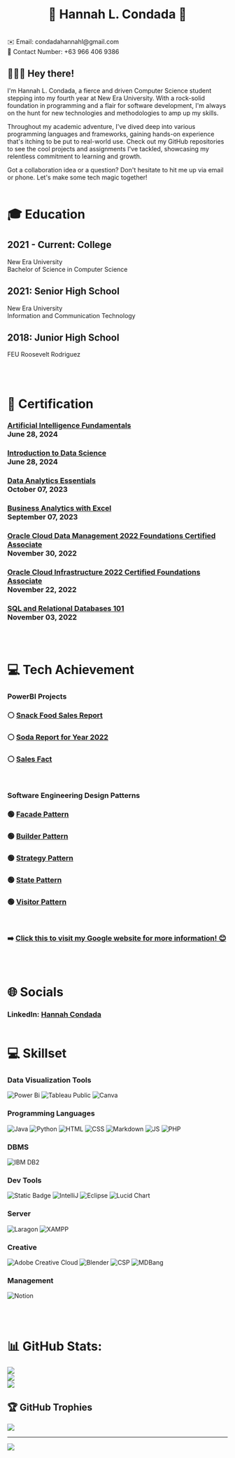 <h1 align = "center"> 💫 Hannah L. Condada 💫 </h1>
<br>
✉️ Email: condadahannahl@gmail.com<br>
📱 Contact Number: +63 966 406 9386<br>

## 🙋🏽‍♀️ Hey there! <br>
I'm Hannah L. Condada, a fierce and driven Computer Science student stepping into my fourth year at New Era University.
With a rock-solid foundation in programming and a flair for software development, I'm always on the hunt for new technologies and methodologies to amp up my skills.<br>

Throughout my academic adventure, I've dived deep into various programming languages and frameworks, gaining hands-on experience that's itching to be put to real-world use.
Check out my GitHub repositories to see the cool projects and assignments I've tackled, showcasing my relentless commitment to learning and growth.<br>

Got a collaboration idea or a question? Don't hesitate to hit me up via email or phone. Let's make some tech magic together!<br><br>

# 🎓 Education
## 2021 - Current: College
New Era University<br>
Bachelor of Science in Computer Science<br>
## 2021: Senior High School
New Era University<br>
Information and Communication Technology<br>
## 2018: Junior High School
FEU Roosevelt Rodriguez<br>

<br><br>

# 📜 Certification

<h3 align=""><a href ="https://www.credly.com/badges/11937909-7799-4815-9e3c-99c45822d3bc">Artificial Intelligence Fundamentals</a><br>June 28, 2024</h3>

<h3 align=""><a href ="https://www.credly.com/badges/11937909-7799-4815-9e3c-99c45822d3bc">Introduction to Data Science</a><br>June 28, 2024</h3>

<h3 align=""><a href ="https://www.credly.com/badges/11937909-7799-4815-9e3c-99c45822d3bc">Data Analytics Essentials</a><br>October 07, 2023</h3>

<h3 align=""><a href ="https://www.simplilearn.com/skillup-certificate-landing?token=eyJjb3Vyc2VfaWQiOiI2NjQiLCJjZXJ0aWZpY2F0ZV91cmwiOiJodHRwczpcL1wvY2VydGlmaWNhdGVzLnNpbXBsaWNkbi5uZXRcL3NoYXJlXC90aHVtYl80NDk5MTAyXzE2OTQwOTQ4MDEucG5nIiwidXNlcm5hbWUiOiJIYW5uYWggTC4gQ29uZGFkYSJ9&utm_source=shared-certificate&utm_medium=lms&utm_campaign=shared-certificate-promotion&referrer=https%3A%2F%2Flms.simplilearn.com%2Fcourses%2F2738%2FBusiness-Analytics-with-Excel%2Fcertificate%2Fdownload-skillup&%24web_only=true&_branch_match_id=1228332817757569017&_branch_referrer=H4sIAAAAAAAAA8soKSkottLXL87MLcjJ1EssKNDLyczL1k%2FVzzIuq0g2LQlPckkCAKJwF%2F4lAAAA">Business Analytics with Excel</a><br>September 07, 2023</h3>

<h3 align=""><a href ="https://catalog-education.oracle.com/pls/certview/sharebadge?id=6910FE01F34A2373BD3EC574722DBBF6428C364A543828653AAAA6C2E106BE7C">Oracle Cloud Data Management 2022 Foundations Certified Associate</a><br>November 30, 2022</h3>

<h3 align=""><a href ="https://catalog-education.oracle.com/pls/certview/sharebadge?id=886D7EE48D3F57B44726CF3E5840BA7DBA0966D9778E4C6E35B0579CD0C1F3C5">Oracle Cloud Infrastructure 2022 Certified Foundations Associate</a><br>November 22, 2022</h3>

<h3 align=""><a href ="https://courses.cognitiveclass.ai/certificates/c9384ce017094b8589171b649386dadb">SQL and Relational Databases 101</a><br>November 03, 2022</h3>

<br><br>

# 💻 Tech Achievement
### PowerBI Projects
### ⚪ [Snack Food Sales Report](https://app.powerbi.com/view?r=eyJrIjoiNTI5MzI4NWUtNWJhNi00Mjc5LTlhOTYtZDFiZWNlODQwMGE3IiwidCI6IjMyYmFmZWQ1LTIyNjgtNDAzNS05YzA3LTI3OWFkOTAwYTRiYSIsImMiOjEwfQ%3D%3D)
### ⚪ [Soda Report for Year 2022](https://app.powerbi.com/view?r=eyJrIjoiNWYxOTc4NGUtZDQzMS00OTkyLTlkZDUtNGRjMWY3YzZlNGFmIiwidCI6IjMyYmFmZWQ1LTIyNjgtNDAzNS05YzA3LTI3OWFkOTAwYTRiYSIsImMiOjEwfQ%3D%3D)
### ⚪ [Sales Fact](https://app.powerbi.com/view?r=eyJrIjoiNTY0Y2RlZmQtNTA0My00YWM0LWIwZmEtZmVmNDA2ZThjYzIwIiwidCI6IjMyYmFmZWQ1LTIyNjgtNDAzNS05YzA3LTI3OWFkOTAwYTRiYSIsImMiOjEwfQ%3D%3D)

<br>

### Software Engineering Design Patterns
### 🟢 [Facade Pattern](https://github.com/HannahCondada/Facade-Pattern.git)
### 🟢 [Builder Pattern](https://github.com/HannahCondada/Builder-Pattern.git)
### 🟢 [Strategy Pattern](https://github.com/HannahCondada/Strategy-Pattern.git)
### 🟢 [State Pattern](https://github.com/HannahCondada/State-Pattern.git)
### 🟢 [Visitor Pattern](https://github.com/HannahCondada/VisitorPattern.git)

<br>

### ➡️ [Click this to visit my Google website for more information! 😊](https://sites.google.com/view/hannahcondada/home)

<br><br>

# 🌐 Socials
### LinkedIn: [Hannah Condada](https://www.linkedin.com/in/hannah-condada-906125258/)<br><br>

# 💻 Skillset
### Data Visualization Tools
![Power Bi](https://img.shields.io/badge/power_bi_desktop-F2C811?style=for-the-badge&logo=powerbi&logoColor=black)
![Tableau Public](https://img.shields.io/badge/Tableau_Public-blue?style=for-the-badge)
![Canva](https://img.shields.io/badge/Canva-%2300C4CC.svg?style=for-the-badge&logo=Canva&logoColor=white)

### Programming Languages
![Java](https://img.shields.io/badge/java-%23ED8B00.svg?style=for-the-badge&logo=openjdk&logoColor=white)
![Python](https://img.shields.io/badge/Python-%23363534?style=for-the-badge)
![HTML](https://img.shields.io/badge/HTML-orange?style=for-the-badge)
![CSS](https://img.shields.io/badge/CSS-blue?style=for-the-badge)
![Markdown](https://img.shields.io/badge/markdown-%23000000.svg?style=for-the-badge&logo=markdown&logoColor=white)
![JS](https://img.shields.io/badge/JavaScript-yellow?style=for-the-badge&logoColor=%23000000)
![PHP](https://img.shields.io/badge/PHP-%2348568a?style=for-the-badge&logoColor=%23000000)

### DBMS
![IBM DB2](https://img.shields.io/badge/IBM_DB2-Green?style=for-the-badge)

### Dev Tools
![Static Badge](https://img.shields.io/badge/Visual_Studio_Code-%2372b6d4?style=for-the-badge)
![IntelliJ](https://img.shields.io/badge/IntelliJ-%233d3c3b?style=for-the-badge)
![Eclipse](https://img.shields.io/badge/Eclipse-%232b5669?style=for-the-badge)
![Lucid Chart](https://img.shields.io/badge/Lucid_Chart-%23ad632a?style=for-the-badge)

### Server
![Laragon](https://img.shields.io/badge/laragon-%2380cced?style=for-the-badge)
![XAMPP](https://img.shields.io/badge/xampp-%23ba7636?style=for-the-badge)


### Creative
![Adobe Creative Cloud](https://img.shields.io/badge/Adobe%20Creative%20Cloud-DA1F26.svg?style=for-the-badge&logo=Adobe%20Creative%20Cloud&logoColor=white) 
![Blender](https://img.shields.io/badge/blender-%23F5792A.svg?style=for-the-badge&logo=blender&logoColor=white) 
![CSP](https://img.shields.io/badge/Clip_Studio_Paint-%23424242?style=for-the-badge)
![MDBang](https://img.shields.io/badge/MediBang-%2361adac?style=for-the-badge)



### Management
![Notion](https://img.shields.io/badge/Notion-%23000000.svg?style=for-the-badge&logo=notion&logoColor=white) 

<br><br>

# 📊 GitHub Stats:
  ![](https://github-readme-stats.vercel.app/api?username=HannahCondada&theme=synthwave&hide_border=false&include_all_commits=false&count_private=true)<br/>
  ![](https://github-readme-streak-stats.herokuapp.com/?user=HannahCondada&theme=synthwave&hide_border=false)<br/>
  ![](https://github-readme-stats.vercel.app/api/top-langs/?username=HannahCondada&theme=synthwave&hide_border=false&include_all_commits=false&count_private=true&layout=compact)

## 🏆 GitHub Trophies
![](https://github-profile-trophy.vercel.app/?username=HannahCondada&theme=radical&no-frame=false&no-bg=false&margin-w=4)

---
[![](https://visitcount.itsvg.in/api?id=HannahCondada&icon=7&color=8)](https://visitcount.itsvg.in)

